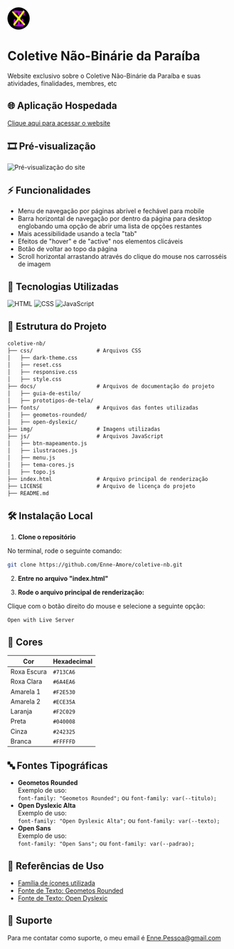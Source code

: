 <img src="img/logo-icone/android-chrome-192x192.png" alt="Logo do site" width="50" height="50">

# Coletive Não-Binárie da Paraíba
 
 Website exclusivo sobre o Coletive Não-Binárie da Paraíba e suas atividades, finalidades, membres, etc


## 🌐 Aplicação Hospedada

 [Clique aqui para acessar o website](https://enne-amore.github.io/coletive-nb/)


## 🎞️ Pré-visualização

 <img src="img/preview.gif" alt="Pré-visualização do site" width="340" height="200">


## ⚡ Funcionalidades

 - Menu de navegação por páginas abrível e fechável para mobile
 - Barra horizontal de navegação por dentro da página para desktop englobando uma opção de abrir uma lista de opções restantes
 - Mais acessibilidade usando a tecla "tab"
 - Efeitos de "hover" e de "active" nos elementos  clicáveis
 - Botão de voltar ao topo da página
 - Scroll horizontal arrastando através do clique do mouse nos carrosséis de imagem


## 🚀 Tecnologias Utilizadas

  <p align="left">
    <img src="https://cdn.jsdelivr.net/gh/devicons/devicon/icons/html5/html5-original.svg" title="HTML" alt="HTML" width="40" height="40"/>
    <img src="https://upload.wikimedia.org/wikipedia/commons/thumb/a/ab/Official_CSS_Logo.svg/2048px-Official_CSS_Logo.svg.png" title="CSS" alt="CSS" width="40" height="40"/>
    <img src="https://cdn.jsdelivr.net/gh/devicons/devicon/icons/javascript/javascript-original.svg" title="JavaScript" alt="JavaScript" width="40" height="40"/>
  </p>


## 📂 Estrutura do Projeto

 ```plaintext
 coletive-nb/
 ├── css/                    # Arquivos CSS
 │   ├── dark-theme.css
 │   ├── reset.css
 │   ├── responsive.css
 │   ├── style.css
 ├── docs/                   # Arquivos de documentação do projeto
 │   ├── guia-de-estilo/
 │   ├── prototipos-de-tela/
 ├── fonts/                  # Arquivos das fontes utilizadas  
 │   ├── geometos-rounded/
 │   ├── open-dyslexic/
 ├── img/                    # Imagens utilizadas 
 ├── js/                     # Arquivos JavaScript
 │   ├── btn-mapeamento.js 
 │   ├── ilustracoes.js
 │   ├── menu.js
 │   ├── tema-cores.js
 │   ├── topo.js
 ├── index.html              # Arquivo principal de renderização
 ├── LICENSE                 # Arquivo de licença do projeto
 ├── README.md
 ```


## 🛠️ Instalação Local

 1. **Clone o repositório**
 
 No terminal, rode o seguinte comando:
 
 ```bash
 git clone https://github.com/Enne-Amore/coletive-nb.git
 ```
 
 2. **Entre no arquivo "index.html"**
 
 3. **Rode o arquivo principal de renderização:**
 
 Clique com o botão direito do mouse e selecione a seguinte opção:
 
 ```bash
 Open with Live Server
 ```


## 🌈 Cores

 | Cor         | Hexadecimal |
 | ----------- | ----------- |
 | Roxa Escura | `#713CA6`   |
 | Roxa Clara  | `#6A4EA6`   |
 | Amarela 1   | `#F2E530`   |
 | Amarela 2   | `#ECE35A`   |
 | Laranja     | `#F2C029`   |
 | Preta       | `#040008`   |
 | Cinza       | `#242325`   |
 | Branca      | `#FFFFFD`   |


## 🔤 Fontes Tipográficas

 - **Geometos Rounded**  
   Exemplo de uso:  
   `font-family: "Geometos Rounded";` ou 
   `font-family: var(--titulo);`
 - **Open Dyslexic Alta**  
   Exemplo de uso:  
   `font-family: "Open Dyslexic Alta";` ou 
   `font-family: var(--texto);`
 - **Open Sans**  
   Exemplo de uso:  
   `font-family: "Open Sans";` ou 
   `font-family: var(--padrao);`


## 🌟 Referências de Uso

 - [Família de ícones utilizada](https://fontawesome.com/icons)
 - [Fonte de Texto: Geometos Rounded](https://www.dafont.com/pt/geometos-rounded.font)
 - [Fonte de Texto: Open Dyslexic](https://www.dafont.com/pt/open-dyslexic.font)


## 🔧 Suporte

 Para me contatar como suporte, o meu email é [Enne.Pessoa@gmail.com](mailto:Enne.Pessoa@gmail.com)

